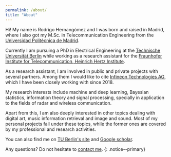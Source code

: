 ```yaml
---
permalink: /about/
title: "About"
---
```


Hi! My name is Rodrigo Hernangómez and
I was born and raised in Madrid, where I also got my M.Sc.
in Telecommunication Engineering from the
[Universidad Politécnica de Madrid](http://www.upm.es/internacional).

Currently I am pursuing a PhD in Electrical Engineering at the
[Technische Universität Berlin](https://www.tu-berlin.de/menue/home/parameter/en/)
while working as a research assistant for the
[Fraunhofer Institute for Telecommunication, Heinrich Hertz Institute](https://www.hhi.fraunhofer.de/).

As a research assistant, I am involved in
public and private projects with several partners.
Among them I would like to cite 
[Infineon Technologies AG](https://www.infineon.com/),
which I have been closely working with since 2018.

My research interests include machine and deep learning,
Bayesian statistics, information theory and signal processing,
specially in application to the fields of radar and
wireless communication.

Apart from this, I am also deeply interested in other topics
dealing with digital art, music information retrieval and
image and sound. Most of my personal projects fall under
these topics, while the former ones are covered by my professional
and research activities.

You can also find me on
[TU Berlin's site](https://www.netit.tu-berlin.de/menue/team/extern/hernangomez/)
and
[Google scholar](https://www.researchgate.net/profile/Rodrigo_Hernangomez).

Any questions? Do not hesitate to [contact me](../contact).
{: .notice--primary}
